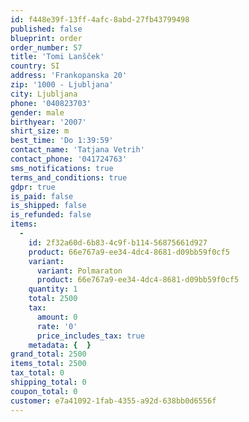 ```yaml
---
id: f448e39f-13ff-4afc-8abd-27fb43799498
published: false
blueprint: order
order_number: 57
title: 'Tomi Lanšček'
country: SI
address: 'Frankopanska 20'
zip: '1000 - Ljubljana'
city: Ljubljana
phone: '040823703'
gender: male
birthyear: '2007'
shirt_size: m
best_time: 'Do 1:39:59'
contact_name: 'Tatjana Vetrih'
contact_phone: '041724763'
sms_notifications: true
terms_and_conditions: true
gdpr: true
is_paid: false
is_shipped: false
is_refunded: false
items:
  -
    id: 2f32a60d-6b83-4c9f-b114-56875661d927
    product: 66e767a9-ee34-4dc4-8681-d09bb59f0cf5
    variant:
      variant: Polmaraton
      product: 66e767a9-ee34-4dc4-8681-d09bb59f0cf5
    quantity: 1
    total: 2500
    tax:
      amount: 0
      rate: '0'
      price_includes_tax: true
    metadata: {  }
grand_total: 2500
items_total: 2500
tax_total: 0
shipping_total: 0
coupon_total: 0
customer: e7a41092-1fab-4355-a92d-638bb0d6556f
---
```


